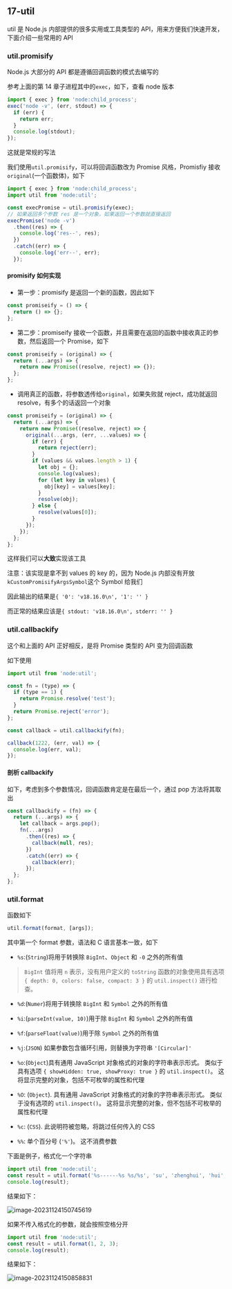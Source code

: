 ## 17-util

util 是 Node.js 内部提供的很多实用或工具类型的 API，用来方便我们快速开发，下面介绍一些常用的 API

### util.promisify

Node.js 大部分的 API 都是遵循回调函数的模式去编写的

参考上面的第 14 章子进程其中的`exec`，如下，查看 node 版本

```js
import { exec } from 'node:child_process';
exec('node -v', (err, stdout) => {
  if (err) {
    return err;
  }
  console.log(stdout);
});
```

这就是常规的写法

我们使用`util.promisify`，可以将回调函数改为 Promise 风格，Promisfiy 接收`original`(一个函数体)，如下

```js
import { exec } from 'node:child_process';
import util from 'node:util';

const execPromise = util.promisify(exec);
// 如果返回多个参数 res 是一个对象，如果返回一个参数就直接返回
execPromise('node -v')
  .then((res) => {
    console.log('res--', res);
  })
  .catch((err) => {
    console.log('err--', err);
  });
```

#### promisify 如何实现

- 第一步：promisify 是返回一个新的函数，因此如下

```js
const promiseify = () => {
  return () => {};
};
```

- 第二步：promiseify 接收一个函数，并且需要在返回的函数中接收真正的参数，然后返回一个 Promise，如下

```js
const promiseify = (original) => {
  return (...args) => {
    return new Promise((resolve, reject) => {});
  };
};
```

- 调用真正的函数，将参数透传给`original`，如果失败就 reject，成功就返回 resolve，有多个的话返回一个对象

```js
const promiseify = (original) => {
  return (...args) => {
    return new Promise((resolve, reject) => {
      original(...args, (err, ...values) => {
        if (err) {
          return reject(err);
        }
        if (values && values.length > 1) {
          let obj = {};
          console.log(values);
          for (let key in values) {
            obj[key] = values[key];
          }
          resolve(obj);
        } else {
          resolve(values[0]);
        }
      });
    });
  };
};
```

这样我们可以**大致**实现该工具

注意：该实现是拿不到 values 的 key 的，因为 Node.js 内部没有开放`kCustomPromisifyArgsSymbol`这个 Symbol 给我们

因此输出的结果是`{ '0': 'v18.16.0\n', '1': '' }`

而正常的结果应该是`{ stdout: 'v18.16.0\n', stderr: '' }`

### util.callbackify

这个和上面的 API 正好相反，是将 Promise 类型的 API 变为回调函数

如下使用

```js
import util from 'node:util';

const fn = (type) => {
  if (type == 1) {
    return Promise.resolve('test');
  }
  return Promise.reject('error');
};

const callback = util.callbackify(fn);

callback(1222, (err, val) => {
  console.log(err, val);
});
```

#### 剖析 callbackify

如下，考虑到多个参数情况，回调函数肯定是在最后一个，通过 pop 方法将其取出

```js
const callbackify = (fn) => {
  return (...args) => {
    let callback = args.pop();
    fn(...args)
      .then((res) => {
        callback(null, res);
      })
      .catch((err) => {
        callback(err);
      });
  };
};
```

### util.format

函数如下

```js
util.format(format, [args]);
```

其中第一个 format 参数，语法和 C 语言基本一致，如下

- `%s`:(`String`)将用于转换除 `BigInt`、`Object` 和 `-0` 之外的所有值

> `BigInt` 值将用 `n` 表示，没有用户定义的 `toString` 函数的对象使用具有选项 `{ depth: 0, colors: false, compact: 3 }` 的 `util.inspect()` 进行检查。

- `%d`:(`Numer`)将用于转换除 `BigInt` 和 `Symbol` 之外的所有值
- `%i`:(`parseInt(value, 10)`)用于除 `BigInt` 和 `Symbol` 之外的所有值
- `%f`:(`parseFloat(value)`)用于除 `Symbol` 之外的所有值
- `%j`:(`JSON`) 如果参数包含循环引用，则替换为字符串 `'[Circular]'`

- `%o`:(`Object`)具有通用 JavaScript 对象格式的对象的字符串表示形式。 类似于具有选项 `{ showHidden: true, showProxy: true }` 的 `util.inspect()`。 这将显示完整的对象，包括不可枚举的属性和代理

- `%O`: (`Object`). 具有通用 JavaScript 对象格式的对象的字符串表示形式。 类似于没有选项的 `util.inspect()`。 这将显示完整的对象，但不包括不可枚举的属性和代理

- `%c`: (`CSS`). 此说明符被忽略，将跳过任何传入的 CSS

- `%%`: 单个百分号 (`'%'`)。 这不消费参数

下面是例子，格式化一个字符串

```js
import util from 'node:util';
const result = util.format('%s------%s %s/%s', 'su', 'zhenghui', 'hui', 'chen');
console.log(result);
```

结果如下：

![image-20231124150745619](https://chen-1320883525.cos.ap-chengdu.myqcloud.com/img/image-20231124150745619.png)

如果不传入格式化的参数，就会按照空格分开

```js
import util from 'node:util';
const result = util.format(1, 2, 3);
console.log(result);
```

结果如下：

![image-20231124150858831](https://chen-1320883525.cos.ap-chengdu.myqcloud.com/img/image-20231124150858831.png)
